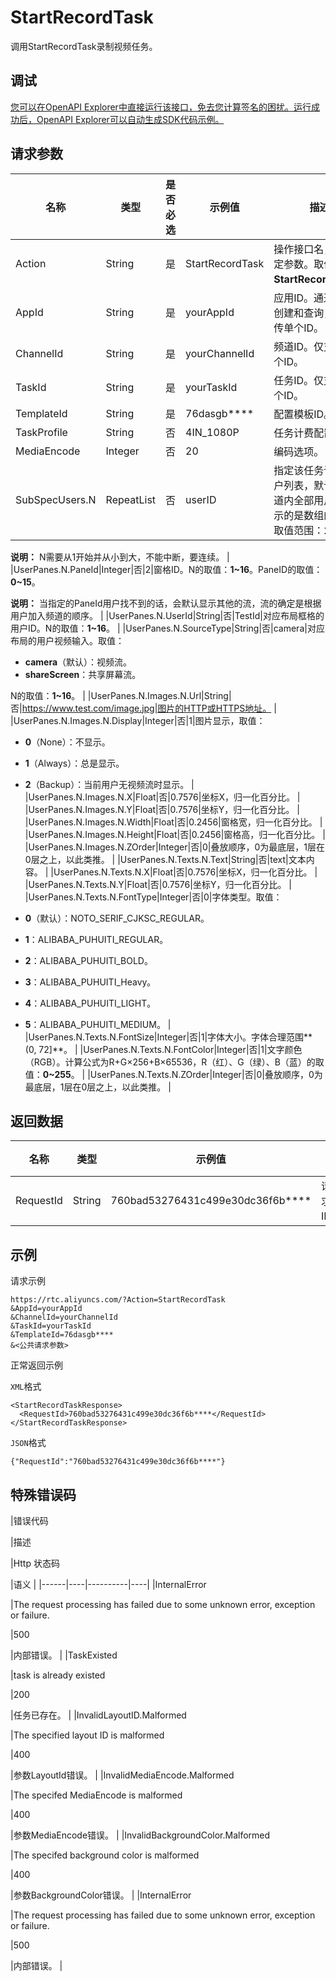 # StartRecordTask

调用StartRecordTask录制视频任务。

## 调试

[您可以在OpenAPI Explorer中直接运行该接口，免去您计算签名的困扰。运行成功后，OpenAPI Explorer可以自动生成SDK代码示例。](https://api.aliyun.com/#product=rtc&api=StartRecordTask&type=RPC&version=2018-01-11)

## 请求参数

|名称|类型|是否必选|示例值|描述|
|--|--|----|---|--|
|Action|String|是|StartRecordTask|操作接口名，系统规定参数。取值：**StartRecordTask**。 |
|AppId|String|是|yourAppId|应用ID。通过控制台创建和查询，仅支持传单个ID。 |
|ChannelId|String|是|yourChannelId|频道ID。仅支持传单个ID。 |
|TaskId|String|是|yourTaskId|任务ID。仅支持传单个ID。 |
|TemplateId|String|是|76dasgb\*\*\*\*|配置模板ID。 |
|TaskProfile|String|否|4IN\_1080P|任务计费配置。 |
|MediaEncode|Integer|否|20|编码选项。 |
|SubSpecUsers.N|RepeatList|否|userID|指定该任务订阅的用户列表，默认订阅频道内全部用户，N表示的是数组的下标，取值范围：**1～16**。

 **说明：** N需要从1开始并从小到大，不能中断，要连续。 |
|UserPanes.N.PaneId|Integer|否|2|窗格ID。N的取值：**1~16**。PaneID的取值：**0~15**。

 **说明：** 当指定的PaneId用户找不到的话，会默认显示其他的流，流的确定是根据用户加入频道的顺序。 |
|UserPanes.N.UserId|String|否|TestId|对应布局框格的用户ID。N的取值：**1~16**。 |
|UserPanes.N.SourceType|String|否|camera|对应布局的用户视频输入。取值：

 -   **camera**（默认）：视频流。
-   **shareScreen**：共享屏幕流。

 N的取值：**1~16**。 |
|UserPanes.N.Images.N.Url|String|否|https://www.test.com/image.jpg|图片的HTTP或HTTPS地址。 |
|UserPanes.N.Images.N.Display|Integer|否|1|图片显示，取值：

 -   **0**（None）：不显示。
-   **1**（Always）：总是显示。
-   **2**（Backup）：当前用户无视频流时显示。 |
|UserPanes.N.Images.N.X|Float|否|0.7576|坐标X，归一化百分比。 |
|UserPanes.N.Images.N.Y|Float|否|0.7576|坐标Y，归一化百分比。 |
|UserPanes.N.Images.N.Width|Float|否|0.2456|窗格宽，归一化百分比。 |
|UserPanes.N.Images.N.Height|Float|否|0.2456|窗格高，归一化百分比。 |
|UserPanes.N.Images.N.ZOrder|Integer|否|0|叠放顺序，0为最底层，1层在0层之上，以此类推。 |
|UserPanes.N.Texts.N.Text|String|否|text|文本内容。 |
|UserPanes.N.Texts.N.X|Float|否|0.7576|坐标X，归一化百分比。 |
|UserPanes.N.Texts.N.Y|Float|否|0.7576|坐标Y，归一化百分比。 |
|UserPanes.N.Texts.N.FontType|Integer|否|0|字体类型。取值：

 -   **0**（默认）：NOTO\_SERIF\_CJKSC\_REGULAR。
-   **1**：ALIBABA\_PUHUITI\_REGULAR。
-   **2**：ALIBABA\_PUHUITI\_BOLD。
-   **3**：ALIBABA\_PUHUITI\_Heavy。
-   **4**：ALIBABA\_PUHUITI\_LIGHT。
-   **5**：ALIBABA\_PUHUITI\_MEDIUM。 |
|UserPanes.N.Texts.N.FontSize|Integer|否|1|字体大小。字体合理范围**\(0, 72\]**。 |
|UserPanes.N.Texts.N.FontColor|Integer|否|1|文字颜色（RGB）。计算公式为R+G×256+B×65536，R（红）、G（绿）、B（蓝）的取值：**0~255**。 |
|UserPanes.N.Texts.N.ZOrder|Integer|否|0|叠放顺序，0为最底层，1层在0层之上，以此类推。 |

## 返回数据

|名称|类型|示例值|描述|
|--|--|---|--|
|RequestId|String|760bad53276431c499e30dc36f6b\*\*\*\*|请求ID。 |

## 示例

请求示例

```
https://rtc.aliyuncs.com/?Action=StartRecordTask
&AppId=yourAppId
&ChannelId=yourChannelId
&TaskId=yourTaskId
&TemplateId=76dasgb****
&<公共请求参数>
```

正常返回示例

`XML`格式

```
<StartRecordTaskResponse>
  <RequestId>760bad53276431c499e30dc36f6b****</RequestId>
</StartRecordTaskResponse>
```

`JSON`格式

```
{"RequestId":"760bad53276431c499e30dc36f6b****"}
```

## 特殊错误码

|错误代码

|描述

|Http 状态码

|语义 |
|------|----|----------|----|
|InternalError

|The request processing has failed due to some unknown error, exception or failure.

|500

|内部错误。 |
|TaskExisted

|task is already existed

|200

|任务已存在。 |
|InvalidLayoutID.Malformed

|The specified layout ID is malformed

|400

|参数LayoutId错误。 |
|InvalidMediaEncode.Malformed

|The specifed MediaEncode is malformed

|400

|参数MediaEncode错误。 |
|InvalidBackgroundColor.Malformed

|The specifed background color is malformed

|400

|参数BackgroundColor错误。 |
|InternalError

|The request processing has failed due to some unknown error, exception or failure.

|500

|内部错误。 |

